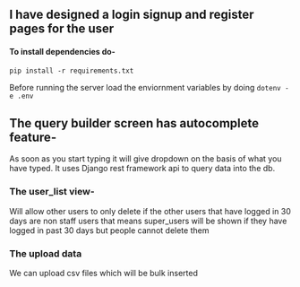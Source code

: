 ## I have designed a login signup and register pages for the user

#### To install dependencies do-

```pip install -r requirements.txt```

Before running the server load the enviornment variables
by doing ```dotenv -e .env```

## The query builder screen has autocomplete feature-
As soon as you start typing it will give dropdown on the basis of what you have typed. 
It uses Django rest framework api to query data into the db.

### The user_list view-
Will allow other users to only delete if the other users that have logged in 30 days are non staff users that means super_users will be shown if they have logged in past 30 days but people cannot delete them

### The upload data
We can upload csv files which will be bulk inserted